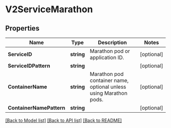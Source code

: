 # V2ServiceMarathon

## Properties
Name | Type | Description | Notes
------------ | ------------- | ------------- | -------------
**ServiceID** | **string** | Marathon pod or application ID. | [optional] 
**ServiceIDPattern** | **string** |  | [optional] 
**ContainerName** | **string** | Marathon pod container name, optional unless using Marathon pods. | [optional] 
**ContainerNamePattern** | **string** |  | [optional] 

[[Back to Model list]](../README.md#documentation-for-models) [[Back to API list]](../README.md#documentation-for-api-endpoints) [[Back to README]](../README.md)


